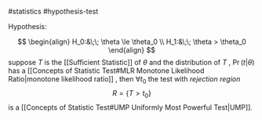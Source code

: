 #statistics  #hypothesis-test 

Hypothesis:

$$
\begin{align}
H_0:&\;\; \theta \le \theta_0 \\
H_1:&\;\; \theta > \theta_0
\end{align}
$$
suppose $T$ is the [[Sufficient Statistic]] of $\theta$ and the distribution of $T$ , $\Pr(t|\theta)$ has a [[Concepts of Statistic Test#MLR Monotone Likelihood Ratio|monotone likelihood ratio]] , 
then $\forall t_0$ the test with _rejection region_
$$
R = \{T>t_0\}
$$
is a [[Concepts of Statistic Test#UMP Uniformly Most Powerful Test|UMP]].



